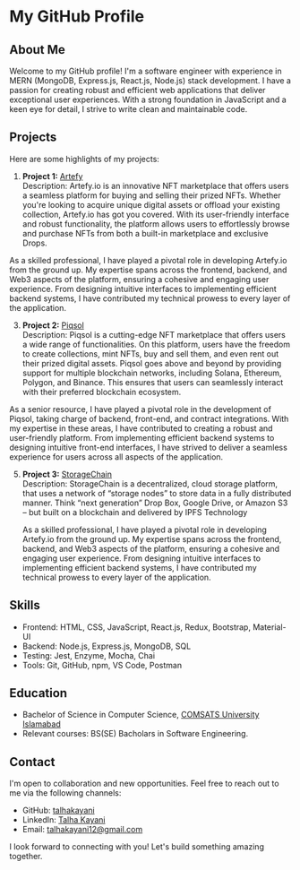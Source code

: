 # My GitHub Profile

## About Me

Welcome to my GitHub profile! I'm a software engineer with experience in MERN (MongoDB, Express.js, React.js, Node.js) stack development. I have a passion for creating robust and efficient web applications that deliver exceptional user experiences. With a strong foundation in JavaScript and a keen eye for detail, I strive to write clean and maintainable code.

## Projects

Here are some highlights of my projects:

1. **Project 1:** [Artefy](https://artefy.io/)  
   Description: Artefy.io is an innovative NFT marketplace that offers users a seamless platform for buying and selling their prized NFTs. Whether you're looking to acquire unique digital assets or offload your existing collection, Artefy.io has got you covered. With its user-friendly interface and robust functionality, the platform allows users to effortlessly browse and purchase NFTs from both a built-in marketplace and exclusive Drops.

As a skilled professional, I have played a pivotal role in developing Artefy.io from the ground up. My expertise spans across the frontend, backend, and Web3 aspects of the platform, ensuring a cohesive and engaging user experience. From designing intuitive interfaces to implementing efficient backend systems, I have contributed my technical prowess to every layer of the application.
   
3. **Project 2:** [Piqsol](https://piqsol.com/)  
   Description: Piqsol is a cutting-edge NFT marketplace that offers users a wide range of functionalities. On this platform, users have the freedom to create collections, mint NFTs, buy and sell them, and even rent out their prized digital assets. Piqsol goes above and beyond by providing support for multiple blockchain networks, including Solana, Ethereum, Polygon, and Binance. This ensures that users can seamlessly interact with their preferred blockchain ecosystem.

As a senior resource, I have played a pivotal role in the development of Piqsol, taking charge of backend, front-end, and contract integrations. With my expertise in these areas, I have contributed to creating a robust and user-friendly platform. From implementing efficient backend systems to designing intuitive front-end interfaces, I have strived to deliver a seamless experience for users across all aspects of the application. 

5. **Project 3:** [StorageChain](https://www.storagechain.io/)  
   Description: StorageChain is a decentralized, cloud storage platform, that uses a network of “storage nodes” to store data in a fully
   distributed manner. Think “next generation” Drop Box, Google Drive, or Amazon S3 – but built on a blockchain and delivered by IPFS Technology
   
   As a skilled professional, I have played a pivotal role in developing Artefy.io from the ground up. My expertise spans across the frontend, backend, and Web3 aspects of the platform, ensuring a cohesive and engaging user experience. From designing intuitive interfaces to implementing efficient backend systems, I have contributed my technical prowess to every layer of the application.

## Skills

- Frontend: HTML, CSS, JavaScript, React.js, Redux, Bootstrap, Material-UI
- Backend: Node.js, Express.js, MongoDB, SQL
- Testing: Jest, Enzyme, Mocha, Chai
- Tools: Git, GitHub, npm, VS Code, Postman

## Education

- Bachelor of Science in Computer Science, [COMSATS University Islamabad](https://www.comsats.edu.pk/)
- Relevant courses: BS(SE) Bacholars in Software Engineering.

## Contact

I'm open to collaboration and new opportunities. Feel free to reach out to me via the following channels:

- GitHub: [talhakayani](https://github.com/talhakayani)
- LinkedIn: [Talha Kayani](https://www.linkedin.com/in/talha-kayani-26b688216/)
- Email: [talhakayani12@gmail.com](mailto:talhakayani12@gmail.com)

I look forward to connecting with you! Let's build something amazing together.
